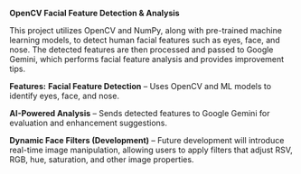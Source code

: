 **OpenCV Facial Feature Detection & Analysis**

This project utilizes OpenCV and NumPy, along with pre-trained machine learning models, to detect human facial features such as eyes, face, and nose. 
The detected features are then processed and passed to Google Gemini, which performs facial feature analysis and provides improvement tips.

**Features:**
**Facial Feature Detection** – Uses OpenCV and ML models to identify eyes, face, and nose.

**AI-Powered Analysis** – Sends detected features to Google Gemini for evaluation and enhancement suggestions.

**Dynamic Face Filters (Development)** – Future development will introduce real-time image manipulation, allowing users to apply filters that adjust RSV, RGB, hue, saturation, and other image properties.
